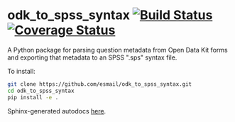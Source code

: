 odk_to_spss_syntax [![Build Status](https://travis-ci.org/esmail/odk_to_spss_syntax.svg?branch=master)](https://travis-ci.org/esmail/odk_to_spss_syntax) [![Coverage Status](https://coveralls.io/repos/esmail/odk_to_spss_syntax/badge.png?branch=master)](https://coveralls.io/r/esmail/odk_to_spss_syntax?branch=master)
==================

 A Python package for parsing question metadata from Open Data Kit forms and exporting that metadata to an SPSS ".sps" syntax file.
 
 To install:
```bash
git clone https://github.com/esmail/odk_to_spss_syntax.git
cd odk_to_spss_syntax
pip install -e .
```

 Sphinx-generated autodocs [here](https://esmail.github.io/odk_to_spss_syntax/).